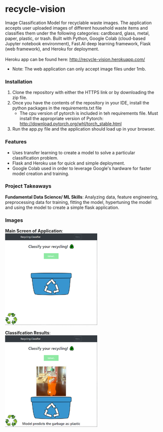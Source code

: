 # recycle-vision
Image Classification Model for recyclable waste images. The application accepts user uploaded images of different household waste items and classifies them under 
the following categories: cardboard, glass, metal, paper, plastic, or trash. Built with Python, Google Colab (cloud-based Jupyter notebook environment), 
Fast.AI deep learning framework, Flask (web framework), and Heroku for deployment.
<br><br>
Heroku app can be found here: http://recycle-vision.herokuapp.com/
   * Note: The web application can only accept image files under 1mb.
### Installation
1. Clone the repository with either the HTTPS link or by downloading the zip file.
2. Once you have the contents of the repository in your IDE, install the python packages in the requirements.txt file
    * The cpu version of pytorch is included in teh requirements file. Must install the appropriate version of Pytorch: http://download.pytorch.org/whl/torch_stable.html
3. Run the app.py file and the application should load up in your browser.

### Features
* Uses transfer learning to create a model to solve a particular classification problem.
* Flask and Heroku use for quick and simple deployment.
* Google Colab used in order to leverage Google's hardware for faster model creation and training.

### Project Takeaways
**Fundamental Data Science/ ML Skills**: Analyzing data, feature engineering, preprocessing data for training, fitting the model, hypertuning the model and using the model to create a simple flask application.

### Images
**Main Screen of Application**:<br>
<img src="static/images/MainScreen.png" width=300 align=center>
<br><br>
**Classifcation Results**:<br>
<img src="static/images/Prediction.png" width=300 align=center>
